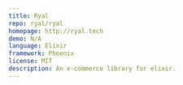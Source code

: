 ```yaml
---
title: Ryal
repo: ryal/ryal
homepage: http://ryal.tech
demo: N/A
language: Elixir
framework: Phoenix
license: MIT
description: An e-commerce library for elixir.
---
```

